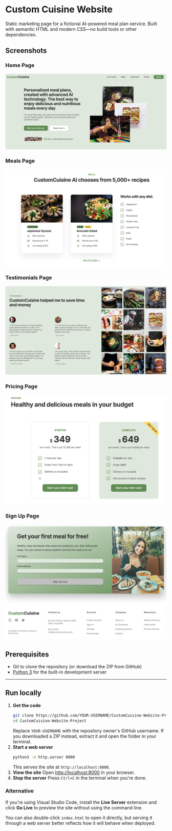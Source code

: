 # Custom Cuisine Website

Static marketing page for a fictional AI-powered meal plan service. Built with semantic HTML and modern CSS—no build tools or other dependencies.

## Screenshots

### Home Page
![Home Page](screenshots/Home.png)

### Meals Page
![Meals Page](screenshots/Meals.png)

### Testimonials Page
![Testimonials Page](screenshots/Testimonials.png)

### Pricing Page
![Pricing Page](screenshots/Pricing.png)

### Sign Up Page
![Sign Up Page](screenshots/SignUp.png)

## Prerequisites
- Git to clone the repository (or download the ZIP from GitHub)
- [Python 3](https://www.python.org/) for the built-in development server

-----------------

## Run locally
1. **Get the code**
   ```bash
   git clone https://github.com/YOUR-USERNAME/CustomCuisine-Website-Project.git
   cd CustomCuisine-Website-Project
   ```
   Replace `YOUR-USERNAME` with the repository owner's GitHub username. If you downloaded a ZIP instead, extract it and open the folder in your terminal.
2. **Start a web server**
   ```bash
   python3 -m http.server 8000
   ```
   This serves the site at `http://localhost:8000`.
3. **View the site**
   Open [http://localhost:8000](http://localhost:8000) in your browser.
4. **Stop the server**
   Press `Ctrl+C` in the terminal when you're done.

### Alternative
If you're using Visual Studio Code, install the **Live Server** extension and click **Go Live** to preview the site without using the command line.

You can also double-click `index.html` to open it directly, but serving it through a web server better reflects how it will behave when deployed.

